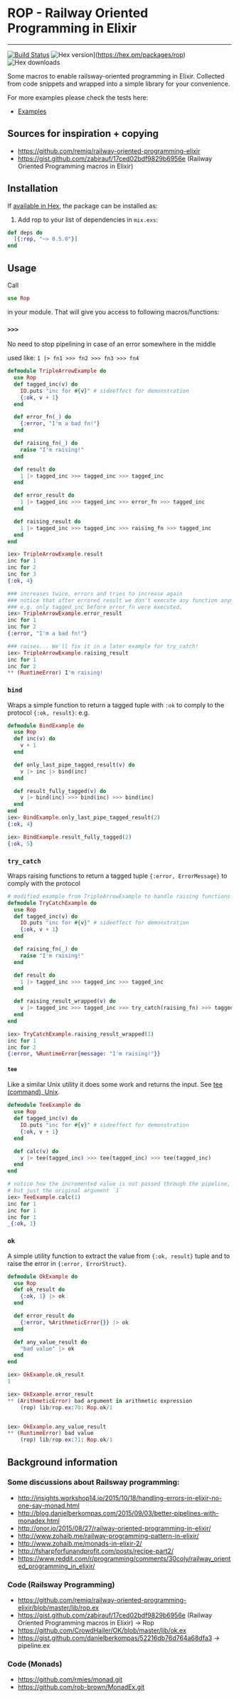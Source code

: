 # ROP - Railway Oriented Programming in Elixir

----
[![Build Status](https://travis-ci.org/ruby2elixir/rop.png)](https://travis-ci.org/ruby2elixir/rop)
![Hex version](https://img.shields.io/hexpm/v/rop.svg "Hex version")](https://hex.pm/packages/rop)
![Hex downloads](https://img.shields.io/hexpm/dt/rop.svg "Hex downloads")


Some macros to enable railsway-oriented programming in Elixir.
Collected from code snippets and wrapped into a simple library for your convenience.


For more examples please check the tests here:
- [Examples](https://github.com/ruby2elixir/rop/blob/master/test/rop_test.exs)


## Sources for inspiration + copying
- https://github.com/remiq/railway-oriented-programming-elixir
- https://gist.github.com/zabirauf/17ced02bdf9829b6956e (Railway Oriented Programming macros in Elixir)


## Installation
If [available in Hex](https://hex.pm/docs/publish), the package can be installed as:

1. Add rop to your list of dependencies in `mix.exs`:
```elixir
def deps do
  [{:rop, "~> 0.5.0"}]
end
```



## Usage
Call

```elixir
use Rop
```

in your module. That will give you access to following macros/functions:

### `>>>`
No need to stop pipelining in case of an error somewhere in the middle


used like: `1 |> fn1 >>> fn2 >>> fn3 >>> fn4`

```elixir
defmodule TripleArrowExample do
  use Rop
  def tagged_inc(v) do
    IO.puts "inc for #{v}" # sideeffect for demonstration
    {:ok, v + 1}
  end

  def error_fn(_) do
    {:error, "I'm a bad fn!"}
  end

  def raising_fn(_) do
    raise "I'm raising!"
  end

  def result do
    1 |> tagged_inc >>> tagged_inc >>> tagged_inc
  end

  def error_result do
    1 |> tagged_inc >>> tagged_inc >>> error_fn >>> tagged_inc
  end

  def raising_result do
    1 |> tagged_inc >>> tagged_inc >>> raising_fn >>> tagged_inc
  end
end

iex> TripleArrowExample.result
inc for 1
inc for 2
inc for 3
{:ok, 4}

### increases twice, errors and tries to increase again
### notice that after errored result we don't execute any function anymore in the pipeline,
### e.g. only tagged_inc before error_fn were executed.
iex> TripleArrowExample.error_result
inc for 1
inc for 2
{:error, "I'm a bad fn!"}

### raises... We'll fix it in a later example for try_catch!
iex> TripleArrowExample.raising_result
inc for 1
inc for 2
** (RuntimeError) I'm raising!
```


### `bind`
Wraps a simple function to return a tagged tuple with `:ok` to comply to the protocol `{:ok, result}`: e.g.

```elixir
defmodule BindExample do
  use Rop
  def inc(v) do
    v + 1
  end

  def only_last_pipe_tagged_result(v) do
    v |> inc |> bind(inc)
  end

  def result_fully_tagged(v) do
    v |> bind(inc) >>> bind(inc) >>> bind(inc)
  end
end
iex> BindExample.only_last_pipe_tagged_result(2)
{:ok, 4}

iex> BindExample.result_fully_tagged(2)
{:ok, 5}
```


### `try_catch`

Wraps raising functions to return a tagged tuple `{:error, ErrorMessage}`  to comply with the protocol

```elixir
# modified example from TripleArrowExample to handle raising functions
defmodule TryCatchExample do
  use Rop
  def tagged_inc(v) do
    IO.puts "inc for #{v}" # sideeffect for demonstration
    {:ok, v + 1}
  end

  def raising_fn(_) do
    raise "I'm raising!"
  end

  def result do
    1 |> tagged_inc >>> tagged_inc >>> tagged_inc
  end

  def raising_result_wrapped(v) do
    v |> tagged_inc >>> tagged_inc >>> try_catch(raising_fn) >>> tagged_inc
  end
end

iex> TryCatchExample.raising_result_wrapped(1)
inc for 1
inc for 2
{:error, %RuntimeError{message: "I'm raising!"}}
```


#### `tee`

Like a similar Unix utility it does some work and returns the input. See [tee (command), Unix](https://en.wikipedia.org/wiki/Tee_(command)).



```elixir
defmodule TeeExample do
  use Rop
  def tagged_inc(v) do
    IO.puts "inc for #{v}" # sideeffect for demonstration
    {:ok, v + 1}
  end

  def calc(v) do
    v |> tee(tagged_inc) >>> tee(tagged_inc) >>> tee(tagged_inc)
  end
end

# notice how the incremented value is not passed through the pipeline,
# but just the original argument `1`
iex> TeeExample.calc(1)
inc for 1
inc for 1
inc for 1
_{:ok, 1}
```


### `ok`

A simple utility function to extract the value from `{:ok, result}` tuple and to raise the error in `{:error, ErrorStruct}`.

```elixir
defmodule OkExample do
  use Rop
  def ok_result do
    {:ok, 1} |> ok
  end

  def error_result do
    {:error, %ArithmeticError{}} |> ok
  end

  def any_value_result do
    "bad value" |> ok
  end
end

iex> OkExample.ok_result
1

iex> OkExample.error_result
** (ArithmeticError) bad argument in arithmetic expression
    (rop) lib/rop.ex:70: Rop.ok/1


iex> OkExample.any_value_result
** (RuntimeError) bad value
    (rop) lib/rop.ex:71: Rop.ok/1
```




Background information
----------------------

### Some discussions about Railsway programming:
- http://insights.workshop14.io/2015/10/18/handling-errors-in-elixir-no-one-say-monad.html
- http://blog.danielberkompas.com/2015/09/03/better-pipelines-with-monadex.html
- http://onor.io/2015/08/27/railway-oriented-programming-in-elixir/
- http://www.zohaib.me/railway-programming-pattern-in-elixir/
- http://www.zohaib.me/monads-in-elixir-2/
- http://fsharpforfunandprofit.com/posts/recipe-part2/
- https://www.reddit.com/r/programming/comments/30coly/railway_oriented_programming_in_elixir/

### Code (Railsway Programming)
- https://github.com/remiq/railway-oriented-programming-elixir/blob/master/lib/rop.ex
- https://gist.github.com/zabirauf/17ced02bdf9829b6956e (Railway Oriented Programming macros in Elixir) -> Rop
- https://github.com/CrowdHailer/OK/blob/master/lib/ok.ex
- https://gist.github.com/danielberkompas/52216db76d764a68dfa3 -> pipeline.ex

### Code (Monads)
- https://github.com/rmies/monad.git
- https://github.com/rob-brown/MonadEx.git
